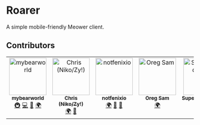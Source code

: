 # Roarer

A simple mobile-friendly Meower client.

## Contributors

<!-- ALL-CONTRIBUTORS-LIST:START - Do not remove or modify this section -->
<!-- prettier-ignore-start -->
<!-- markdownlint-disable -->
<table>
  <tbody>
    <tr>
      <td align="center" valign="top" width="14.28%"><a href="https://github.com/mybearworld"><img src="https://avatars.githubusercontent.com/u/130385691?v=4?s=100" width="100px;" alt="mybearworld"/><br /><sub><b>mybearworld</b></sub></a><br /><a href="#infra-mybearworld" title="Infrastructure (Hosting, Build-Tools, etc)">🚇</a> <a href="#code-mybearworld" title="Code">💻</a> <a href="#bug-mybearworld" title="Bug reports">🐛</a> <a href="#translation-mybearworld" title="Translation">🌍</a></td>
      <td align="center" valign="top" width="14.28%"><a href="https://github.com/OneShot-Niko"><img src="https://avatars.githubusercontent.com/u/150537842?v=4?s=100" width="100px;" alt="Chris (Niko/Zy!)"/><br /><sub><b>Chris (Niko/Zy!)</b></sub></a><br /><a href="#translation-OneShot-Niko" title="Translation">🌍</a> <a href="#ideas-OneShot-Niko" title="Ideas, Planning, & Feedback">🤔</a></td>
      <td align="center" valign="top" width="14.28%"><a href="http://notfenixio.github.io"><img src="https://avatars.githubusercontent.com/u/103071021?v=4?s=100" width="100px;" alt="notfenixio"/><br /><sub><b>notfenixio</b></sub></a><br /><a href="#translation-NotFenixio" title="Translation">🌍</a> <a href="#ideas-NotFenixio" title="Ideas, Planning, & Feedback">🤔</a> <a href="#bug-NotFenixio" title="Bug reports">🐛</a></td>
      <td align="center" valign="top" width="14.28%"><a href="https://github.com/OregSamSas"><img src="https://avatars.githubusercontent.com/u/101597941?v=4?s=100" width="100px;" alt="Oreg Sam"/><br /><sub><b>Oreg Sam</b></sub></a><br /><a href="#translation-OregSamSas" title="Translation">🌍</a></td>
      <td align="center" valign="top" width="14.28%"><a href="https://scratch.mit.edu/users/Supernoodles99"><img src="https://avatars.githubusercontent.com/u/155268413?v=4?s=100" width="100px;" alt="Supernoodles99"/><br /><sub><b>Supernoodles99</b></sub></a><br /><a href="#design-Supernoodles99" title="Design">🎨</a> <a href="#ideas-Supernoodles99" title="Ideas, Planning, & Feedback">🤔</a> <a href="#bug-Supernoodles99" title="Bug reports">🐛</a></td>
      <td align="center" valign="top" width="14.28%"><a href="http://showierdata.xyz"><img src="https://avatars.githubusercontent.com/u/68120127?v=4?s=100" width="100px;" alt="ShowierData9978"/><br /><sub><b>ShowierData9978</b></sub></a><br /><a href="#ideas-ShowierData9978" title="Ideas, Planning, & Feedback">🤔</a></td>
      <td align="center" valign="top" width="14.28%"><a href="https://github.com/3r1s-s"><img src="https://avatars.githubusercontent.com/u/127928354?v=4?s=100" width="100px;" alt="3r1s_s"/><br /><sub><b>3r1s_s</b></sub></a><br /><a href="#ideas-3r1s-s" title="Ideas, Planning, & Feedback">🤔</a></td>
    </tr>
  </tbody>
</table>

<!-- markdownlint-restore -->
<!-- prettier-ignore-end -->

<!-- ALL-CONTRIBUTORS-LIST:END -->
